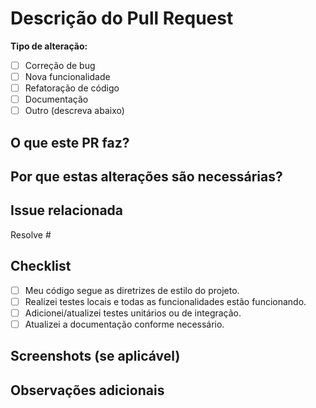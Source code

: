 # Descrição do Pull Request

**Tipo de alteração:**  
<!-- Marque com um "x" o tipo de alteração -->
- [ ] Correção de bug  
- [ ] Nova funcionalidade  
- [ ] Refatoração de código  
- [ ] Documentação  
- [ ] Outro (descreva abaixo)  

## O que este PR faz?  
<!-- Explique as alterações realizadas de forma clara e concisa. -->

## Por que estas alterações são necessárias?  
<!-- Descreva o problema ou a motivação por trás das alterações. -->

## Issue relacionada  
<!-- Caso este PR resolva uma issue, mencione-a aqui. Ex: Resolve #123 -->  
Resolve #  

## Checklist  
<!-- Confirme que você realizou os passos abaixo antes de solicitar o review. -->  
- [ ] Meu código segue as diretrizes de estilo do projeto.  
- [ ] Realizei testes locais e todas as funcionalidades estão funcionando.  
- [ ] Adicionei/atualizei testes unitários ou de integração.  
- [ ] Atualizei a documentação conforme necessário.  

## Screenshots (se aplicável)  
<!-- Adicione capturas de tela para ajudar a visualizar as alterações, se relevante. -->  

## Observações adicionais  
<!-- Comente qualquer informação extra que possa ser útil para os revisores. -->
